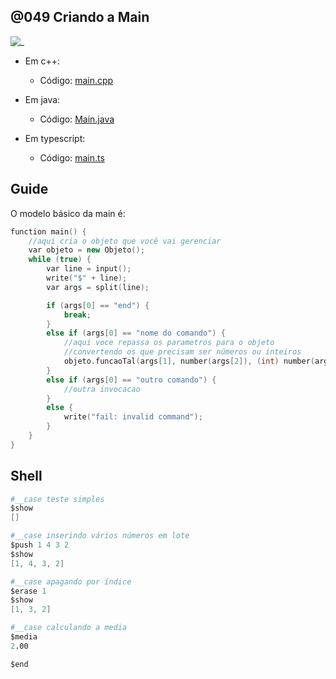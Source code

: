 ## @049 Criando a Main

![_](https://github.com/qxcodepoo/arcade/blob/master/base/049/cover.jpg)

- Em c++:
  - Código: [main.cpp](https://github.com/qxcodepoo/arcade/blob/master/base/049/main.cpp)

- Em java:
  - Código: [Main.java](https://github.com/qxcodepoo/arcade/blob/master/base/049/Main.java)

- Em typescript:
  - Código: [main.ts](https://github.com/qxcodepoo/arcade/blob/master/base/049/main.ts)

## Guide

O modelo básico da main é:

```cpp
function main() {
    //aqui cria o objeto que você vai gerenciar
    var objeto = new Objeto();
    while (true) {
        var line = input();
        write("$" + line);
        var args = split(line);

        if (args[0] == "end") {
            break;
        }
        else if (args[0] == "nome do comando") {
            //aqui voce repassa os parametros para o objeto
            //convertendo os que precisam ser números ou inteiros
            objeto.funcaoTal(args[1], number(args[2]), (int) number(args[3]));
        }
        else if (args[0] == "outro comando") {
            //outra invocacao
        }
        else {
            write("fail: invalid command");
        }
    }
}
```

## Shell

```s
#__case teste simples
$show
[]

#__case inserindo vários números em lote
$push 1 4 3 2
$show
[1, 4, 3, 2]

#__case apagando por índice
$erase 1
$show
[1, 3, 2]

#__case calculando a media
$media
2.00

$end
```
